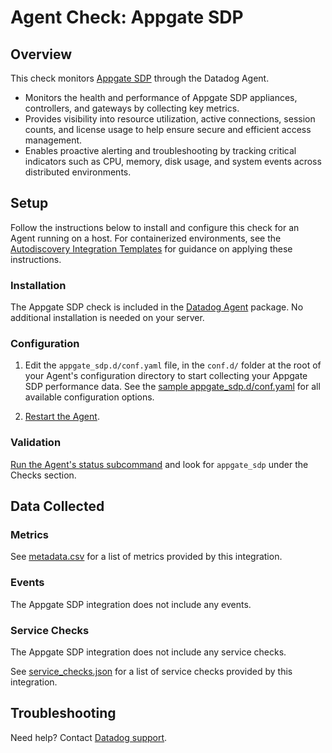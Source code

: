 # Agent Check: Appgate SDP

## Overview

This check monitors [Appgate SDP][1] through the Datadog Agent. 

- Monitors the health and performance of Appgate SDP appliances, controllers, and gateways by collecting key metrics.
- Provides visibility into resource utilization, active connections, session counts, and license usage to help ensure secure and efficient access management.
- Enables proactive alerting and troubleshooting by tracking critical indicators such as CPU, memory, disk usage, and system events across distributed environments.

## Setup

Follow the instructions below to install and configure this check for an Agent running on a host. For containerized environments, see the [Autodiscovery Integration Templates][3] for guidance on applying these instructions.

### Installation

The Appgate SDP check is included in the [Datadog Agent][2] package.
No additional installation is needed on your server.

### Configuration

1. Edit the `appgate_sdp.d/conf.yaml` file, in the `conf.d/` folder at the root of your Agent's configuration directory to start collecting your Appgate SDP performance data. See the [sample appgate_sdp.d/conf.yaml][4] for all available configuration options.

2. [Restart the Agent][5].

### Validation

[Run the Agent's status subcommand][6] and look for `appgate_sdp` under the Checks section.

## Data Collected

### Metrics

See [metadata.csv][7] for a list of metrics provided by this integration.

### Events

The Appgate SDP integration does not include any events.

### Service Checks

The Appgate SDP integration does not include any service checks.

See [service_checks.json][8] for a list of service checks provided by this integration.

## Troubleshooting

Need help? Contact [Datadog support][9].


[1]: https://sdphelp.appgate.com/adminguide/v6.3/introduction.html
[2]: /account/settings/agent/latest
[3]: https://docs.datadoghq.com/agent/kubernetes/integrations/
[4]: https://github.com/DataDog/integrations-core/blob/master/appgate_sdp/datadog_checks/appgate_sdp/data/conf.yaml.example
[5]: https://docs.datadoghq.com/agent/guide/agent-commands/#start-stop-and-restart-the-agent
[6]: https://docs.datadoghq.com/agent/guide/agent-commands/#agent-status-and-information
[7]: https://github.com/DataDog/integrations-core/blob/master/appgate_sdp/metadata.csv
[8]: https://github.com/DataDog/integrations-core/blob/master/appgate_sdp/assets/service_checks.json
[9]: https://docs.datadoghq.com/help/
